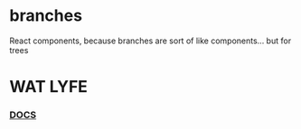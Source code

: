 branches
========

React components, because branches are sort of like components... but for trees

# WAT LYFE

### [DOCS]()
